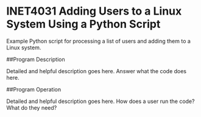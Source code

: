 # INET4031 Adding Users to a Linux System Using a Python Script

Example Python script for processing a list of users and adding them to a Linux system.

##Program Description

Detailed and helpful description goes here.  Answer what the code does here.

##Program Operation

Detailed and helpful description goes here.  How does a user run the code? What do they need?
